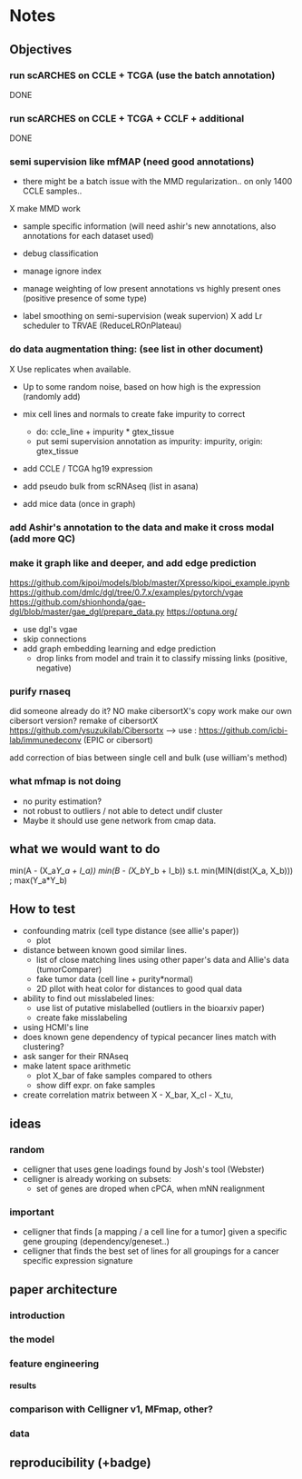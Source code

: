 # Notes

## Objectives

### run scARCHES on CCLE + TCGA (use the batch annotation)

DONE

### run scARCHES on CCLE + TCGA + CCLF + additional

DONE

### semi supervision like mfMAP (need good annotations)


- there might be a batch issue with the MMD regularization.. on only 1400 CCLE samples..

X make MMD work
- sample specific information (will need ashir's new annotations, also annotations for each dataset used)

- debug classification
- manage ignore index
- manage weighting of low present annotations vs highly present ones (positive presence of some type)
- label smoothing on semi-supervision (weak supervion)
X add Lr scheduler to TRVAE (ReduceLROnPlateau)

### do data augmentation thing: (see list in other document)

X Use replicates when available.
- Up to some random noise, based on how high is the expression (randomly add)
- mix cell lines and normals to create fake impurity to correct
  - do: ccle_line + impurity * gtex_tissue
  - put semi supervision annotation as impurity: impurity, origin: gtex_tissue
- add CCLE / TCGA hg19 expression
- add pseudo bulk from scRNAseq  (list in asana)

- add mice data (once in graph)

### add Ashir's annotation to the data and make it cross modal (add more QC)

### make it graph like and deeper, and add edge prediction

https://github.com/kipoi/models/blob/master/Xpresso/kipoi_example.ipynb
https://github.com/dmlc/dgl/tree/0.7.x/examples/pytorch/vgae
https://github.com/shionhonda/gae-dgl/blob/master/gae_dgl/prepare_data.py
https://optuna.org/

- use dgl's vgae
- skip connections
- add graph embedding learning and edge prediction
  - drop links from model and train it to classify missing links (positive, negative)

### purify rnaseq

did someone already do it? NO
make cibersortX's copy work
make our own cibersort version?
remake of cibersortX https://github.com/ysuzukilab/Cibersortx
--> use : https://github.com/icbi-lab/immunedeconv (EPIC or cibersort)

add correction of bias between single cell and bulk (use william's method)

### what mfmap is not doing

- no purity estimation?
- not robust to outliers / not able to detect undif cluster
- Maybe it should use gene network from cmap data.

## what we would want to do

min(A - (X_a*Y_a + I_a))
min(B - (X_b*Y_b + I_b)) s.t. min(MIN(dist(X_a, X_b))) ; max(Y_a\*Y_b)

## How to test

- confounding matrix (cell type distance (see allie's paper))
  - plot
- distance between known good similar lines.
  - list of close matching lines using other paper's data and Allie's data (tumorComparer)
  - fake tumor data (cell line + purity*normal)
  - 2D pllot with heat color for distances to good qual data
- ability to find out misslabeled lines:
  - use list of putative mislabelled (outliers in the bioarxiv paper)
  - create fake misslabeling
- using HCMI's line
- does known gene dependency of typical pecancer lines match with clustering?
- ask sanger for their RNAseq
- make latent space arithmetic
  - plot X_bar of fake samples compared to others
  - show diff expr. on fake samples
- create correlation matrix between X - X_bar, X_cl - X_tu, 

## ideas

### random

- celligner that uses gene loadings found by Josh's tool (Webster)
- celligner is already working on subsets:
  - set of genes are droped when cPCA, when mNN realignment

### important

- celligner that finds [a mapping / a cell line for a tumor] given a specific gene grouping (dependency/geneset..)
- celligner that finds the best set of lines for all groupings for a cancer specific expression signature

## paper architecture

### introduction

### the model

### feature engineering

#### results

### comparison with Celligner v1, MFmap, other?

### data

## reproducibility (+badge)
